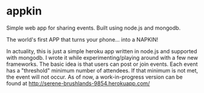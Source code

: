 appkin
======

Simple web app for sharing events. Built using node.js and mongodb.

The world's first APP that turns your phone... into a NAPKIN!

In actuality, this is just a simple heroku app written in node.js and supported with mongodb. I wrote it while experimenting/playing around with a few new frameworks. The basic idea is that users can post or join events. Each event has a "threshold" minimum number of attendees. If that minimum is not met, the event will not occur. As of now, a work-in-progress version can be found at http://serene-brushlands-9854.herokuapp.com/
